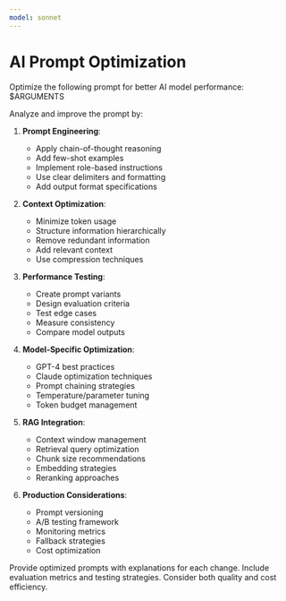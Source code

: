```yaml
---
model: sonnet
---
```


# AI Prompt Optimization

Optimize the following prompt for better AI model performance: $ARGUMENTS

Analyze and improve the prompt by:

1. **Prompt Engineering**:

   - Apply chain-of-thought reasoning
   - Add few-shot examples
   - Implement role-based instructions
   - Use clear delimiters and formatting
   - Add output format specifications

1. **Context Optimization**:

   - Minimize token usage
   - Structure information hierarchically
   - Remove redundant information
   - Add relevant context
   - Use compression techniques

1. **Performance Testing**:

   - Create prompt variants
   - Design evaluation criteria
   - Test edge cases
   - Measure consistency
   - Compare model outputs

1. **Model-Specific Optimization**:

   - GPT-4 best practices
   - Claude optimization techniques
   - Prompt chaining strategies
   - Temperature/parameter tuning
   - Token budget management

1. **RAG Integration**:

   - Context window management
   - Retrieval query optimization
   - Chunk size recommendations
   - Embedding strategies
   - Reranking approaches

1. **Production Considerations**:

   - Prompt versioning
   - A/B testing framework
   - Monitoring metrics
   - Fallback strategies
   - Cost optimization

Provide optimized prompts with explanations for each change. Include evaluation metrics and testing strategies. Consider
both quality and cost efficiency.
